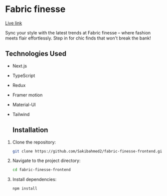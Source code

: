 # Fabric finesse

[Live link](https://fabric-finesse-frontend.vercel.app)

Sync your style with the latest trends at Fabric finesse – where fashion meets flair effortlessly. Step in for chic finds that won't break the bank!

## Technologies Used

- Next.js
- TypeScript
- Redux
- Framer motion
- Material-UI
- Tailwind

  ## Installation

1. Clone the repository:

   ```bash
   git clone https://github.com/Sakibahmed2/fabric-finesse-frontend.git
   ```

2. Navigate to the project directory:

   ```bash
   cd fabric-finesse-frontend
   ```

3. Install dependencies:

   ```bash
   npm install
   ```
